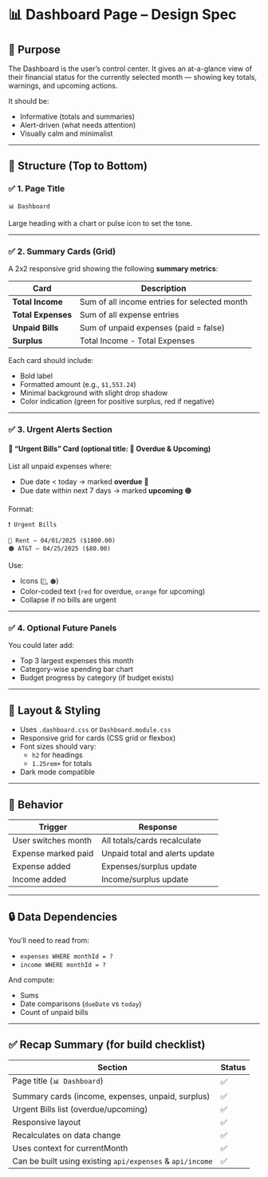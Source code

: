 # 📊 Dashboard Page – Design Spec

## 🧠 Purpose

The Dashboard is the user’s control center. It gives an at-a-glance view of their financial status for the currently selected month — showing key totals, warnings, and upcoming actions.

It should be:
- Informative (totals and summaries)
- Alert-driven (what needs attention)
- Visually calm and minimalist

---

## 🧱 Structure (Top to Bottom)

### ✅ 1. Page Title

```
📊 Dashboard
```

Large heading with a chart or pulse icon to set the tone.

---

### ✅ 2. Summary Cards (Grid)

A 2x2 responsive grid showing the following **summary metrics**:

| Card | Description |
|------|-------------|
| **Total Income** | Sum of all income entries for selected month |
| **Total Expenses** | Sum of all expense entries |
| **Unpaid Bills** | Sum of unpaid expenses (paid = false) |
| **Surplus** | Total Income - Total Expenses |

Each card should include:
- Bold label
- Formatted amount (e.g., `$1,553.24`)
- Minimal background with slight drop shadow
- Color indication (green for positive surplus, red if negative)

---

### ✅ 3. Urgent Alerts Section

#### 📌 “Urgent Bills” Card (optional title: 🔴 Overdue & Upcoming)

List all unpaid expenses where:
- Due date < today → marked **overdue** 🔴
- Due date within next 7 days → marked **upcoming** 🟠

Format:
```
❗ Urgent Bills

🔴 Rent — 04/01/2025 ($1800.00)
🟠 AT&T — 04/25/2025 ($80.00)
```

Use:
- Icons (`🔴`, `🟠`)
- Color-coded text (`red` for overdue, `orange` for upcoming)
- Collapse if no bills are urgent

---

### ✅ 4. Optional Future Panels

You could later add:
- Top 3 largest expenses this month
- Category-wise spending bar chart
- Budget progress by category (if budget exists)

---

## 📐 Layout & Styling

- Uses `.dashboard.css` or `Dashboard.module.css`
- Responsive grid for cards (CSS grid or flexbox)
- Font sizes should vary:
  - `h2` for headings
  - `1.25rem+` for totals
- Dark mode compatible

---

## 🔁 Behavior

| Trigger | Response |
|---------|----------|
| User switches month | All totals/cards recalculate |
| Expense marked paid | Unpaid total and alerts update |
| Expense added | Expenses/surplus update |
| Income added | Income/surplus update |

---

## 🔒 Data Dependencies

You’ll need to read from:
- `expenses WHERE monthId = ?`
- `income WHERE monthId = ?`

And compute:
- Sums
- Date comparisons (`dueDate` vs `today`)
- Count of unpaid bills

---

## ✅ Recap Summary (for build checklist)

| Section | Status |
|---------|--------|
| Page title (`📊 Dashboard`) | ✅ |
| Summary cards (income, expenses, unpaid, surplus) | ✅ |
| Urgent Bills list (overdue/upcoming) | ✅ |
| Responsive layout | ✅ |
| Recalculates on data change | ✅ |
| Uses context for currentMonth | ✅ |
| Can be built using existing `api/expenses` & `api/income` | ✅ |
